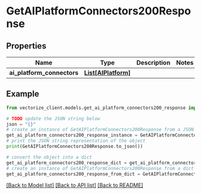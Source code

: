 # GetAIPlatformConnectors200Response


## Properties

Name | Type | Description | Notes
------------ | ------------- | ------------- | -------------
**ai_platform_connectors** | [**List[AIPlatform]**](AIPlatform.md) |  | 

## Example

```python
from vectorize_client.models.get_ai_platform_connectors200_response import GetAIPlatformConnectors200Response

# TODO update the JSON string below
json = "{}"
# create an instance of GetAIPlatformConnectors200Response from a JSON string
get_ai_platform_connectors200_response_instance = GetAIPlatformConnectors200Response.from_json(json)
# print the JSON string representation of the object
print(GetAIPlatformConnectors200Response.to_json())

# convert the object into a dict
get_ai_platform_connectors200_response_dict = get_ai_platform_connectors200_response_instance.to_dict()
# create an instance of GetAIPlatformConnectors200Response from a dict
get_ai_platform_connectors200_response_from_dict = GetAIPlatformConnectors200Response.from_dict(get_ai_platform_connectors200_response_dict)
```
[[Back to Model list]](../README.md#documentation-for-models) [[Back to API list]](../README.md#documentation-for-api-endpoints) [[Back to README]](../README.md)


